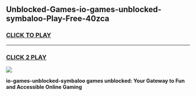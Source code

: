 
## Unblocked-Games-io-games-unblocked-symbaloo-Play-Free-40zca
<h3>
<a href="https://premium76.site?title=io-games-unblocked-symbaloo&ref=18A">CLICK TO PLAY</a></h3>
<hr>

<h3>
<a href="https://premium76.site?title=io-games-unblocked-symbaloo&ref=18A">CLICK 2 PLAY</a>
  
</h3>

<a href="https://premium76.site?title=io-games-unblocked-symbaloo&ref=18A"><img src="https://clearcache.store/games.png"></a>


**io-games-unblocked-symbaloo games unblocked: Your Gateway to Fun and Accessible Online Gaming**
